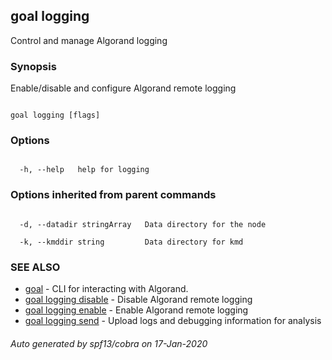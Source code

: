 ## goal logging



Control and manage Algorand logging



### Synopsis



Enable/disable and configure Algorand remote logging



```

goal logging [flags]

```



### Options



```

  -h, --help   help for logging

```



### Options inherited from parent commands



```

  -d, --datadir stringArray   Data directory for the node

  -k, --kmddir string         Data directory for kmd

```



### SEE ALSO



* [goal](../goal.md)	 - CLI for interacting with Algorand.
* [goal logging disable](../disable/)	 - Disable Algorand remote logging
* [goal logging enable](../enable/)	 - Enable Algorand remote logging
* [goal logging send](../send/)	 - Upload logs and debugging information for analysis


###### Auto generated by spf13/cobra on 17-Jan-2020


